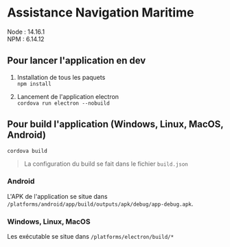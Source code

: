 # Assistance Navigation Maritime

Node : 14.16.1  
NPM : 6.14.12

## Pour lancer l'application en dev

1. Installation de tous les paquets  
`npm install`

2. Lancement de l'application electron  
`cordova run electron --nobuild`

## Pour build l'application (Windows, Linux, MacOS, Android)

`cordova build`

> La configuration du build se fait dans le fichier `build.json`

### Android

L'APK de l'application se situe dans `/platforms/android/app/build/outputs/apk/debug/app-debug.apk`.

### Windows, Linux, MacOS

Les exécutable se situe dans `/platforms/electron/build/*`

